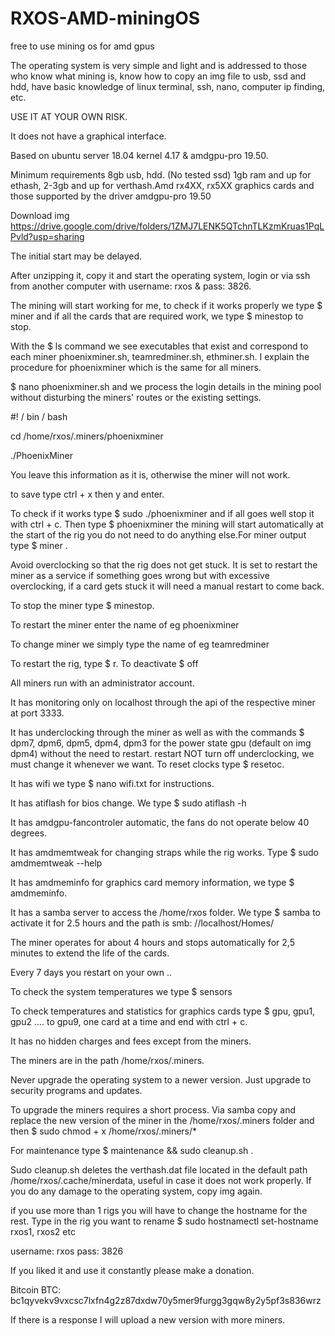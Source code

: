 # RXOS-AMD-miningOS
free to use mining os for amd gpus

The operating system is very simple and light and is addressed to those who know what mining is, know how to copy an img file to usb, ssd and hdd, have basic knowledge of linux terminal, ssh, nano, computer ip finding, etc.

USE IT AT YOUR OWN RISK.

It does not have a graphical interface.

Based on ubuntu server 18.04 kernel 4.17 & amdgpu-pro 19.50.

Minimum requirements 8gb usb, hdd. (No tested ssd) 1gb ram and up for ethash, 2-3gb and up for verthash.Amd rx4XX, rx5XX graphics cards and those supported by the driver amdgpu-pro 19.50

Download img https://drive.google.com/drive/folders/1ZMJ7LENK5QTchnTLKzmKruas1PqLPvld?usp=sharing

The initial start may be delayed.

After unzipping it, copy it and start the operating system, login or via ssh from another computer with username: rxos & pass: 3826.

The mining will start working for me, to check if it works properly we type $ miner and if all the cards that are required work, we type $ minestop to stop.

With the $ ls command we see executables that exist and correspond to each miner phoenixminer.sh, teamredminer.sh, ethminer.sh. I explain the procedure for phoenixminer which is the same for all miners.

$ nano phoenixminer.sh and we process the login details in the mining pool without disturbing the miners' routes or the existing settings.

#! / bin / bash

cd /home/rxos/.miners/phoenixminer

./PhoenixMiner

You leave this information as it is, otherwise the miner will not work.

to save type ctrl + x then y and enter.

To check if it works type $ sudo ./phoenixminer and if all goes well stop it with ctrl + c. Then type $ phoenixminer the mining will start automatically at the start of the rig you do not need to do anything else.For miner output type $ miner .

Avoid overclocking so that the rig does not get stuck. It is set to restart the miner as a service if something goes wrong but with excessive overclocking, if a card gets stuck it will need a manual restart to come back.

To stop the miner type $ minestop.

To restart the miner enter the name of eg phoenixminer

To change miner we simply type the name of eg teamredminer

To restart the rig, type $ r. To deactivate $ off

All miners run with an administrator account.

It has monitoring only on localhost through the api of the respective miner at port 3333.

It has underclocking through the miner as well as with the commands $ dpm7, dpm6, dpm5, dpm4, dpm3 for the power state gpu (default on img dpm4) without the need to restart. restart NOT turn off underclocking, we must change it whenever we want. To reset clocks type $ resetoc.

It has wifi we type $ nano wifi.txt for instructions.

It has atiflash for bios change. We type $ sudo atiflash -h

It has amdgpu-fancontroler automatic, the fans do not operate below 40 degrees.

It has amdmemtweak for changing straps while the rig works. Type $ sudo amdmemtweak --help

It has amdmeminfo for graphics card memory information, we type $ amdmeminfo.

It has a samba server to access the /home/rxos folder. We type $ samba to activate it for 2.5 hours and the path is smb: //localhost/Homes/

The miner operates for about 4 hours and stops automatically for 2,5 minutes to extend the life of the cards.

Every 7 days you restart on your own ..

To check the system temperatures we type $ sensors 

To check temperatures and statistics for graphics cards type $ gpu, gpu1, gpu2 .... to gpu9, one card at a time and end with ctrl + c.

It has no hidden charges and fees except from the miners.

The miners are in the path /home/rxos/.miners.

Never upgrade the operating system to a newer version. Just upgrade to security programs and updates.

To upgrade the miners requires a short process. Via samba copy and replace the new version of the miner in the /home/rxos/.miners folder and then $ sudo chmod + x /home/rxos/.miners/*

For maintenance type $ maintenance && sudo cleanup.sh .

Sudo cleanup.sh deletes the verthash.dat file located in the default path /home/rxos/.cache/minerdata, useful in case it does not work properly.
If you do any damage to the operating system, copy img again.

if you use more than 1 rigs you will have to change the hostname for the rest. Type in the rig you want to rename $ sudo hostnamectl set-hostname rxos1, rxos2 etc

username: rxos
pass: 3826

If you liked it and use it constantly please make a donation.

Bitcoin BTC: bc1qyvekv9vxcsc7lxfn4g2z87dxdw70y5mer9furgg3gqw8y2y5pf3s836wrz

If there is a response I will upload a new version with more miners.
